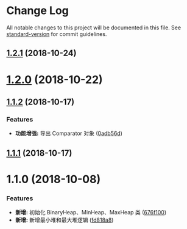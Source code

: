 # Change Log

All notable changes to this project will be documented in this file. See [standard-version](https://github.com/conventional-changelog/standard-version) for commit guidelines.

<a name="1.2.1"></a>
## [1.2.1](https://github.com/boycgit/ss-heap/compare/v1.2.0...v1.2.1) (2018-10-24)



<a name="1.2.0"></a>
# [1.2.0](https://github.com/boycgit/ss-heap/compare/v1.1.2...v1.2.0) (2018-10-22)



<a name="1.1.2"></a>
## [1.1.2](https://github.com/boycgit/ss-heap/compare/v1.1.1...v1.1.2) (2018-10-17)


### Features

* **功能增强:** 导出 Comparator 对象 ([0adb56d](https://github.com/boycgit/ss-heap/commit/0adb56d))



<a name="1.1.1"></a>
## [1.1.1](https://github.com/boycgit/ss-heap/compare/v1.1.0...v1.1.1) (2018-10-17)



<a name="1.1.0"></a>
# 1.1.0 (2018-10-08)


### Features

* **新增:** 初始化 BinaryHeap、MinHeap、MaxHeap 类 ([676f100](https://github.com/boycgit/ss-heap/commit/676f100))
* **新增:** 新增最小堆和最大堆逻辑 ([fd818a8](https://github.com/boycgit/ss-heap/commit/fd818a8))
